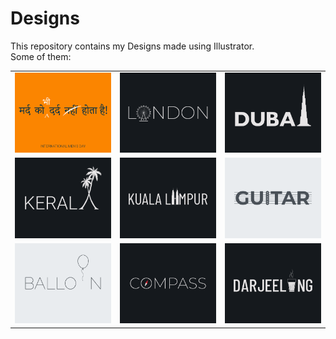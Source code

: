 # Designs
This repository contains my Designs made using Illustrator.<br>
Some of them:<br>
<table>
<tr><td><img src="./2020-11/png/19.11.2020.png"></td><td><img src="./2020-12/png/16.12.2020.png"></td><td><img src="./2020-12/png/14.12.2020.png"></td></tr>
<tr><td><img src="./2020-12/png/25.12.2020.png"></td><td><img src="./2020-12/png/29.12.2020.png"></td><td><img src="./2020-12/png/02.12.2020.png"></td></tr>
<tr><td><img src="./2020-11/png/22.11.2020.png"></td><td><img src="./2020-12/png/12.12.2020.png"></td><td><img src="./2020-12/png/31.12.2020.png"></td></tr>
</table>
